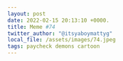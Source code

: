 ```yaml
---
layout: post
date: 2022-02-15 20:13:10 +0000.
title: Meme #74
twitter_author: "@itsyaboymattyg"
local_file: /assets/images/74.jpeg
tags: paycheck demons cartoon
---
```

